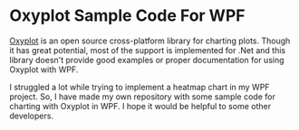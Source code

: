 # Oxyplot Sample Code For WPF
[Oxyplot](https://github.com/oxyplot/oxyplot) is an open source cross-platform library for charting plots. Though it has great potential, most of the support is implemented for .Net and this library doesn't provide good examples or proper documentation for using Oxyplot with WPF.  

I struggled a lot while trying to implement a heatmap chart in my WPF project. So, I have made my own repository with some sample code for charting with Oxyplot in WPF. I hope it would be helpful to some other developers.
